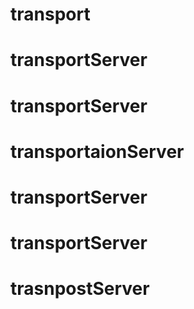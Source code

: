 # transport
# transportServer
# transportServer
# transportaionServer
# transportServer
# transportServer
# trasnpostServer
